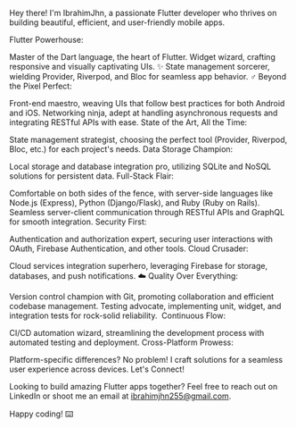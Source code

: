 Hey there!  I'm IbrahimJhn, a passionate Flutter developer who thrives on building beautiful, efficient, and user-friendly mobile apps.

Flutter Powerhouse:

Master of the Dart language, the heart of Flutter.
Widget wizard, crafting responsive and visually captivating UIs. ✨
State management sorcerer, wielding Provider, Riverpod, and Bloc for seamless app behavior. ‍♂️
Beyond the Pixel Perfect:

Front-end maestro, weaving UIs that follow best practices for both Android and iOS.
Networking ninja, adept at handling asynchronous requests and integrating RESTful APIs with ease.
State of the Art, All the Time:

State management strategist, choosing the perfect tool (Provider, Riverpod, Bloc, etc.) for each project's needs.
Data Storage Champion:

Local storage and database integration pro, utilizing SQLite and NoSQL solutions for persistent data.
Full-Stack Flair:

Comfortable on both sides of the fence, with server-side languages like Node.js (Express), Python (Django/Flask), and Ruby (Ruby on Rails). ‍
Seamless server-client communication through RESTful APIs and GraphQL for smooth integration.
Security First:

Authentication and authorization expert, securing user interactions with OAuth, Firebase Authentication, and other tools.
Cloud Crusader:

Cloud services integration superhero, leveraging Firebase for storage, databases, and push notifications. ☁️
Quality Over Everything:

Version control champion with Git, promoting collaboration and efficient codebase management.
Testing advocate, implementing unit, widget, and integration tests for rock-solid reliability. ️
Continuous Flow:

CI/CD automation wizard, streamlining the development process with automated testing and deployment.
Cross-Platform Prowess:

Platform-specific differences? No problem! I craft solutions for a seamless user experience across devices.
Let's Connect!

Looking to build amazing Flutter apps together? Feel free to reach out on LinkedIn or shoot me an email at ibrahimjhn255@gmail.com.

Happy coding! ⌨️
